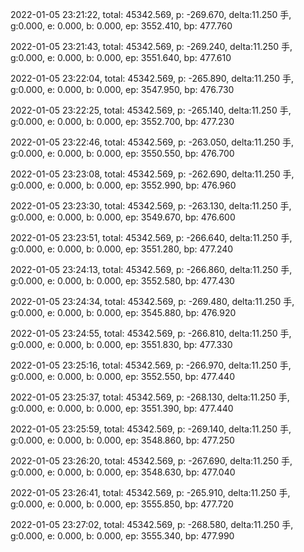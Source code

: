 2022-01-05 23:21:22, total: 45342.569, p: -269.670, delta:11.250 手, g:0.000, e: 0.000, b: 0.000, ep: 3552.410, bp: 477.760

2022-01-05 23:21:43, total: 45342.569, p: -269.240, delta:11.250 手, g:0.000, e: 0.000, b: 0.000, ep: 3551.640, bp: 477.610

2022-01-05 23:22:04, total: 45342.569, p: -265.890, delta:11.250 手, g:0.000, e: 0.000, b: 0.000, ep: 3547.950, bp: 476.730

2022-01-05 23:22:25, total: 45342.569, p: -265.140, delta:11.250 手, g:0.000, e: 0.000, b: 0.000, ep: 3552.700, bp: 477.230

2022-01-05 23:22:46, total: 45342.569, p: -263.050, delta:11.250 手, g:0.000, e: 0.000, b: 0.000, ep: 3550.550, bp: 476.700

2022-01-05 23:23:08, total: 45342.569, p: -262.690, delta:11.250 手, g:0.000, e: 0.000, b: 0.000, ep: 3552.990, bp: 476.960

2022-01-05 23:23:30, total: 45342.569, p: -263.130, delta:11.250 手, g:0.000, e: 0.000, b: 0.000, ep: 3549.670, bp: 476.600

2022-01-05 23:23:51, total: 45342.569, p: -266.640, delta:11.250 手, g:0.000, e: 0.000, b: 0.000, ep: 3551.280, bp: 477.240

2022-01-05 23:24:13, total: 45342.569, p: -266.860, delta:11.250 手, g:0.000, e: 0.000, b: 0.000, ep: 3552.580, bp: 477.430

2022-01-05 23:24:34, total: 45342.569, p: -269.480, delta:11.250 手, g:0.000, e: 0.000, b: 0.000, ep: 3545.880, bp: 476.920

2022-01-05 23:24:55, total: 45342.569, p: -266.810, delta:11.250 手, g:0.000, e: 0.000, b: 0.000, ep: 3551.830, bp: 477.330

2022-01-05 23:25:16, total: 45342.569, p: -266.970, delta:11.250 手, g:0.000, e: 0.000, b: 0.000, ep: 3552.550, bp: 477.440

2022-01-05 23:25:37, total: 45342.569, p: -268.130, delta:11.250 手, g:0.000, e: 0.000, b: 0.000, ep: 3551.390, bp: 477.440

2022-01-05 23:25:59, total: 45342.569, p: -269.140, delta:11.250 手, g:0.000, e: 0.000, b: 0.000, ep: 3548.860, bp: 477.250

2022-01-05 23:26:20, total: 45342.569, p: -267.690, delta:11.250 手, g:0.000, e: 0.000, b: 0.000, ep: 3548.630, bp: 477.040

2022-01-05 23:26:41, total: 45342.569, p: -265.910, delta:11.250 手, g:0.000, e: 0.000, b: 0.000, ep: 3555.850, bp: 477.720

2022-01-05 23:27:02, total: 45342.569, p: -268.580, delta:11.250 手, g:0.000, e: 0.000, b: 0.000, ep: 3555.340, bp: 477.990